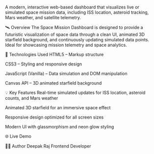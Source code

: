 A modern, interactive web-based dashboard that visualizes live or simulated space mission data, including ISS location, asteroid tracking, Mars weather, and satellite telemetry.

🛰️ Overview
The Space Mission Dashboard is designed to provide a futuristic visualization of space data through a clean UI, animated 3D starfield background, and continuously updating simulated data points. Ideal for showcasing mission telemetry and space analytics.

🔧 Technologies Used
HTML5 – Markup structure

CSS3 – Styling and responsive design

JavaScript (Vanilla) – Data simulation and DOM manipulation

Canvas API – 3D animated starfield background

💡 Key Features
Real-time simulated updates for ISS location, asteroid counts, and Mars weather

Animated 3D starfield for an immersive space effect

Responsive design optimized for all screen sizes

Modern UI with glassmorphism and neon glow styling

🌐 Live Demo


👨‍💻 Author
Deepak Raj
Frontend Developer 
